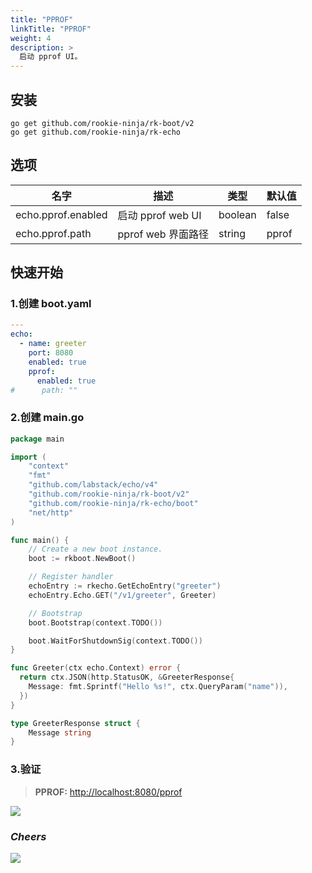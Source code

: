 ```yaml
---
title: "PPROF"
linkTitle: "PPROF"
weight: 4
description: >
  启动 pprof UI。
---
```


## 安装
```shell script
go get github.com/rookie-ninja/rk-boot/v2
go get github.com/rookie-ninja/rk-echo
```

## 选项
| 名字                | 描述              | 类型      | 默认值   |
|-------------------|-----------------|---------|-------|
| echo.pprof.enabled | 启动 pprof web UI | boolean | false |
| echo.pprof.path    | pprof web 界面路径  | string  | pprof |

## 快速开始
### 1.创建 boot.yaml

```yaml
---
echo:
  - name: greeter
    port: 8080
    enabled: true
    pprof:
      enabled: true
#      path: ""
```

### 2.创建 main.go
```go
package main

import (
	"context"
	"fmt"
    "github.com/labstack/echo/v4"
    "github.com/rookie-ninja/rk-boot/v2"
    "github.com/rookie-ninja/rk-echo/boot"
    "net/http"
)

func main() {
	// Create a new boot instance.
	boot := rkboot.NewBoot()

	// Register handler
    echoEntry := rkecho.GetEchoEntry("greeter")
    echoEntry.Echo.GET("/v1/greeter", Greeter)

	// Bootstrap
	boot.Bootstrap(context.TODO())

	boot.WaitForShutdownSig(context.TODO())
}

func Greeter(ctx echo.Context) error {
  return ctx.JSON(http.StatusOK, &GreeterResponse{
    Message: fmt.Sprintf("Hello %s!", ctx.QueryParam("name")),
  })
}

type GreeterResponse struct {
	Message string
}
```

### 3.验证
> **PPROF:** [http://localhost:8080/pprof](http://localhost:8080/pprof)

![](/rk-boot/user-guide/gin/basic/gin-pprof.png)

### _**Cheers**_
![](/rk-boot/user-guide/cheers.png)

